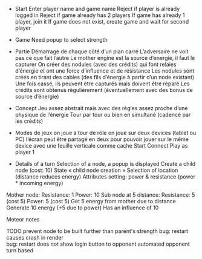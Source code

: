 * Start
Enter player name and game name
Reject if player is already logged in
Reject if game already has 2 players
If game has already 1 player, join it
If game does not exist, create game and wait for second player

* Game
Need popup to select strength


* Partie 
Démarrage de chaque côté d’un plan carré 
L’adversaire ne voit pas ce que fait l’autre 
Le mother engine est la source d’energie, il faut le capturer
On créer des nodules (avec des crédits) qui font relaies d’énergie et ont une force d’influence et de résistance
Les nodules sont créés en tirant des cables (des fils d’énergie à partir d’un node existant) 
Une fois cassé, ils peuvent être capturés mais doivent être réparé
Les crédits sont obtenus régulièrement (éventuellement avec des bonus de source d’énergie)

* Concept
Jeu assez abstrait mais avec des règles assez proche d’une physique de l’énergie
Tour par tour ou bien en simultané (cadencé par les crédits)

* Modes de jeux 
on joue à tour de rôle
on joue sur deux devices (tablet ou PC) 
l’écran peut être partagé en deux pour pouvoir jouer sur le même device avec une feuille verticale comme cache
Start
Connect
Play as player 1

* Details of a turn
Selection of a node, a popup is displayed
    Create a child node (cost: 10)
State « child node creation »
Selection of location (distance reduces energy)
Attributes setting: power & resistance (power * incoming energy)


Mother node: 
Resistance: 1
Power: 10
Sub node at 5 distance:
Resistance: 5 (cost 5)
Power: 5 (cost 5)
Get 5 energy from mother due to distance
Generate 10 energy (+5 due to power)
Has an influence of 10

Meteor notes



TODO
prevent node to be built further than parent's strength
bug: restart causes crash in render  
bug: restart does not show login button to opponent
automated opponent 
turn based